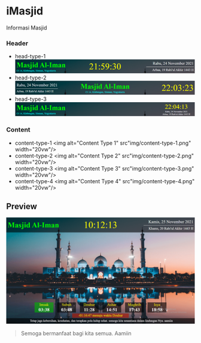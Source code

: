 # iMasjid
Informasi Masjid

### Header
- head-type-1
![Head Type 1](img/head-type-1.png)
- head-type-2
![Head Type 2](img/head-type-2.png)
- head-type-3
![Head Type 3](img/head-type-3.png)

### Content
- content-type-1
<img alt="Content Type 1" src"img/content-type-1.png" width="20vw"/>
- content-type-2
<img alt="Content Type 2" src"img/content-type-2.png" width="20vw"/>
- content-type-3
<img alt="Content Type 3" src"img/content-type-3.png" width="20vw"/>
- content-type-4
<img alt="Content Type 4" src"img/content-type-4.png" width="20vw"/>

## Preview
![iMasjid](preview.png)

> Semoga bermanfaat bagi kita semua. Aamiin
